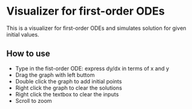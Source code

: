 # Visualizer for first-order ODEs

This is a visualizer for first-order ODEs and simulates solution for given initial values.

## How to use

- Type in the fist-order ODE: express dy/dx in terms of x and y
- Drag the graph with left buttom
- Double click the graph to add initial points
- Right click the graph to clear the solutions
- Right click the textbox to clear the inputs
- Scroll to zoom
